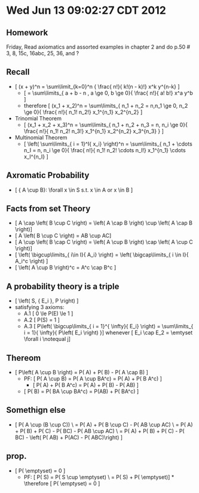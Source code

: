 # Wed Jun 13 09:02:27 CDT 2012

## Homework
Friday, Read axiomatics and assorted examples in chapter 2 and do p.50 # 3, 8, 15c, 16abc, 25, 36, and ?

## Recall
* \[ (x + y)^n = \sum\limit_{k=0}^n { \frac{ n!}{ k!(n - k)!} x^k y^{n-k} \]
  * \[ = \sum\limits_{ a + b - n , a \ge 0, b \ge 0}{ \frac{ n!}{ a! b!} x^a y^b \]
  * therefore \[ (x_1 + x_2)^n = \sum\limits_{ n_1 + n_2 = n,n_1 \ge 0, n_2 \ge 0}{ \frac{ n!}{ n_1! n_2!} x_1^{n_1} x_2^{n_2} \]
* Trinomial Theorem
  * \[ (x_1 + x_2 + x_3)^n = \sum\limits_{ n_1 + n_2 + n_3 = n,  n_i \ge 0}{ \frac{ n!}{ n_1! n_2! n_3!} x_1^{n_1} x_2^{n_2} x_3^{n_3} } \]
* Multinomial Theorem
  * \[ \left( \sum\limits_{ i = 1}^I{ x_i} \right)^n = \sum\limits_{ n_1 + \cdots n_I = n, n_i \ge 0}{ \frac{ n!}{ n_1! n_2! \cdots n_I!} x_1^{n_1} \cdots x_I^{n_I} \]


## Axromatic Probability 
* \[ { A \cup B}: \forall x \in S s.t. x \in A or x \in B \]

## Facts from set Theory 
* \[ A \cap \left( B \cup C \right) = \left( A \cap B \right) \cup \left( A \cap B \right)\]
* \[ A \left( B \cup C \right) = AB \cup AC\]
* \[ A \cup \left( B \cap C \right) = \left( A \cup B \right) \cap \left( A \cup C \right)\]
* \[ \left( \bigcup\limits_{ i\in I}{ A_i} \right) = \left( \bigcap\limits_{ i \in I}{ A_i^c \right) \]
* \[ \left( A \cup B \right)^c = A^c \cap B^c \]

## A probability theory is a triple
* \[ \left( S, \{ E_i \}, P \right) \]
* satisfying 3 axioms:
  * A.1 \[ 0 \le P(E) \le 1 \]
  * A.2 \[ P(S) = 1 \]
  * A.3 \[ P\left( \bigcup\limits_{ i = 1}^{ \infty}{ E_i} \right) = \sum\limits_{ i = 1}{ \infty}{ P\left( E_i \right) }\] whenever \[ E_i \cap E_2 = \emtyset \forall i \notequal j\]

## Thereom
* \[ P\left( A \cup B \right) = P( A) + P( B) - P( A \cap B) \]
  * PF: \[ P( A \cup B) = P( A \cup BA^c) = P( A) + P( B A^c)  \]
      * \[ P( A) + P( B A^c) = P( A) + P( B) - P( AB) \]
  * \[ P( B) = P( BA \cup BA^c) = P(AB) + P( BA^c) \]

## Somethign else
* \[ P( A \cup (B \cup C)) \\ = P( A) + P( B \cup C) - P( AB \cup AC) 
  \\ = P( A) + P( B) + P( C) - P( BC) - P( AB \cup AC)
  \\ = P( A) + P( B) + P( C) - P( BC) - \left( P( AB) + P(AC) - P( ABC)\right) \]

## prop.
* \[ P( \emptyset) = 0 \]
  * PF: \[ P( S) = P( S \cup \emptyset) \\ = P( S) + P( \emptyset)\]
        * \therefore \[  P( \emptyset) = 0 \]